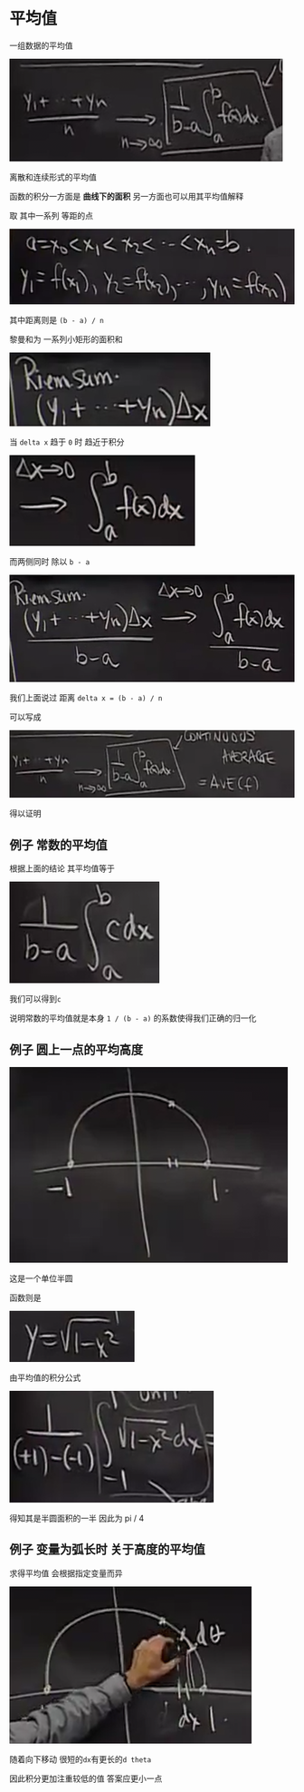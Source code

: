 # 平均值

一组数据的平均值

![](img/fe443aa3.png)

离散和连续形式的平均值

函数的积分一方面是 **曲线下的面积** 另一方面也可以用其平均值解释

取 其中一系列 等距的点 

![](img/c9b9cc6a.png)

其中距离则是 `(b - a) / n`

黎曼和为 一系列小矩形的面积和

![](img/867c1206.png)

当 `delta x` 趋于 `0` 时 趋近于积分

![](img/63f9c3a6.png)

而两侧同时 除以 `b - a`

![](img/87743c4f.png)

我们上面说过 距离 `delta x = (b - a) / n`

可以写成

![](img/c3f2a057.png)

得以证明

## 例子 常数的平均值

根据上面的结论 其平均值等于

![](img/22be76d1.png)

我们可以得到`c`

说明常数的平均值就是本身 `1 / (b - a)` 的系数使得我们正确的归一化

## 例子 圆上一点的平均高度

![](img/f7dcf4d6.png)

这是一个单位半圆

函数则是

![](img/0f7a695f.png)

由平均值的积分公式

![](img/67121c93.png)

得知其是半圆面积的一半 因此为 pi / 4

## 例子 变量为弧长时 关于高度的平均值

求得平均值 会根据指定变量而异

![](img/cdbd0b94.png)

随着向下移动 很短的`dx`有更长的`d theta`

因此积分更加注重较低的值 答案应更小一点
